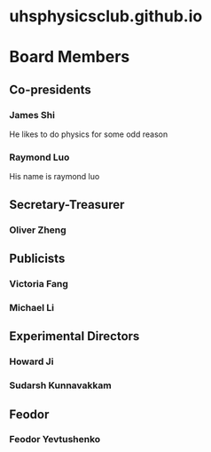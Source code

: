 # uhsphysicsclub.github.io
# Board Members
## Co-presidents
### James Shi
He likes to do physics for some odd reason
### Raymond Luo
His name is raymond luo
## Secretary-Treasurer
### Oliver Zheng
## Publicists
### Victoria Fang
### Michael Li
## Experimental Directors
### Howard Ji
### Sudarsh Kunnavakkam
## Feodor
### Feodor Yevtushenko
